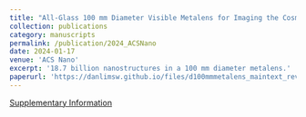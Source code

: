 ```yaml
---
title: "All-Glass 100 mm Diameter Visible Metalens for Imaging the Cosmos"
collection: publications
category: manuscripts
permalink: /publication/2024_ACSNano
date: 2024-01-17
venue: 'ACS Nano'
excerpt: '18.7 billion nanostructures in a 100 mm diameter metalens.'
paperurl: 'https://danlimsw.github.io/files/d100mmmetalens_maintext_revised_final.pdf'
---
```

[Supplementary Information](https://danlimsw.github.io/files/d100mmmetalens_supplementaryinformation.pdf)
